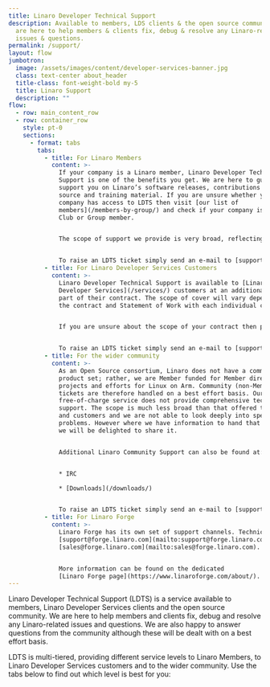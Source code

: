 ```yaml
---
title: Linaro Developer Technical Support
description: Available to members, LDS clients & the open source community. We
  are here to help members & clients fix, debug & resolve any Linaro-related
  issues & questions.
permalink: /support/
layout: flow
jumbotron:
  image: /assets/images/content/developer-services-banner.jpg
  class: text-center about_header
  title-class: font-weight-bold my-5
  title: Linaro Support
  description: ""
flow:
  - row: main_content_row
  - row: container_row
    style: pt-0
    sections:
      - format: tabs
        tabs:
          - title: For Linaro Members
            content: >-
              If your company is a Linaro member, Linaro Developer Technical
              Support is one of the benefits you get. We are here to guide and
              support you on Linaro’s software releases, contributions to open
              source and training material. If you are unsure whether your
              company has access to LDTS then visit [our list of
              members](/members-by-group/) and check if your company is a Core,
              Club or Group member.


              The scope of support we provide is very broad, reflecting the many different areas Linaro operates in. Examples of technologies around which we provide support include GNU and LLVM toolchains for Arm platforms, Linux kernel (including mainline, Linaro Stable Kernel and kernel testing), power optimization and testing, OP-TEE, QEMU/KVM, LAVA, SQUAD and any work by your landing team.


              To raise an LDTS ticket simply send an e-mail to [support@linaro.org](mailto:support@linaro.org) from your company e-mail address or, if you prefer, register using your company e-mail address at [https://support.linaro.org](https://servicedesk.linaro.org/servicedesk/customer/portal/6/user/login?destination=portal%2F10). LDTS uses domain names to prioritize tickets from member companies, if you do not use your company e-mail address then your ticket will not be prioritized correctly.
          - title: For Linaro Developer Services Customers
            content: >-
              Linaro Developer Technical Support is available to [Linaro
              Developer Services](/services/) customers at an additional fee as
              part of their contract. The scope of cover will vary depending on
              the contract and Statement of Work with each individual customer.


              If you are unsure about the scope of your contract then please raise a ticket with us nonetheless. Our engineers are briefed on the support levels for each customer and if you do not receive support as part of your contract we will treat your query as a community ticket (see next tab).


              To raise an LDTS ticket simply send an e-mail to [support@linaro.org](mailto:support@linaro.org) from company e-mail address or, if you prefer, register using your company e-mail address at [https://support.linaro.org](https://servicedesk.linaro.org/servicedesk/customer/portal/6/user/login?destination=portal%2F10). LDTS uses domain names to prioritize tickets from our customers, if you do not use your company e-mail address then your ticket will not be prioritized correctly.
          - title: For the wider community
            content: >-
              As an Open Source consortium, Linaro does not have a commercial
              product set; rather, we are Member funded for Member directed
              projects and efforts for Linux on Arm. Community (non-Member)
              tickets are therefore handled on a best effort basis. Our
              free-of-charge service does not provide comprehensive technical
              support. The scope is much less broad than that offered to members
              and customers and we are not able to look deeply into specific
              problems. However where we have information to hand that can help,
              we will be delighted to share it.


              Additional Linaro Community Support can also be found at:


              * IRC

              * [Downloads](/downloads/)


              To raise an LDTS ticket simply send an e-mail to [support@linaro.org](mailto:support@linaro.org) or, if you prefer, register at [https://support.linaro.org](https://servicedesk.linaro.org/servicedesk/customer/portal/6/user/login?destination=portal%2F10).
          - title: For Linaro Forge
            content: >-
              Linaro Forge has its own set of support channels. Technical support cases should be directed at
              [support@forge.linaro.com](mailto:support@forge.linaro.com). The Sales team can be reached via
              [sales@forge.linaro.com](mailto:sales@forge.linaro.com).


              More information can be found on the dedicated
              [Linaro Forge page](https://www.linaroforge.com/about/).
---
```


Linaro Developer Technical Support (LDTS) is a service available to members, Linaro Developer Services clients and
the open source community. We are here to help members and clients fix, debug and resolve any Linaro-related issues
and questions. We are also happy to answer questions from the community although these will be dealt with on a best
effort basis.

LDTS is multi-tiered, providing different service levels to Linaro Members, to Linaro Developer Services customers
and to the wider community. Use the tabs below to find out which level is best for you:
